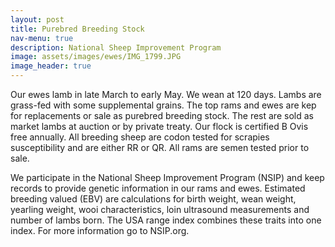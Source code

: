 ```yaml
---
layout: post
title: Purebred Breeding Stock
nav-menu: true
description: National Sheep Improvement Program
image: assets/images/ewes/IMG_1799.JPG
image_header: true
---
```


Our ewes lamb in late March to early May. We wean at 120 days. Lambs are grass-fed with some supplemental grains.
The top rams and ewes are kep for replacements or sale as purebred breeding stock. The rest are sold as market lambs
at auction or by private treaty.  Our flock is certified B Ovis free annually. All breeding sheep are codon tested for
scrapies susceptibility and are either RR or QR. All rams are semen tested prior to sale.

We participate in the National Sheep Improvement Program (NSIP) and keep records to provide genetic information in our
rams and ewes. Estimated breeding valued (EBV) are calculations for birth weight, wean weight, yearling weight, wooi
characteristics, loin ultrasound measurements and number of lambs born.  The USA range index combines these traits into
one index. For more information go to NSIP.org.
